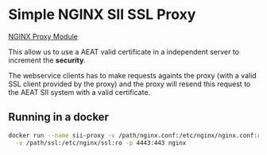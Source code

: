 # Simple NGINX SII SSL Proxy

[NGINX Proxy Module](http://nginx.org/en/docs/http/ngx_http_proxy_module.html#proxy_ssl_certificate)

This allow us to use a AEAT valid certificate in a independent server to increment the **security**.

The webservice clients has to make requests againts the proxy
(with a valid SSL client provided by the proxy) and the proxy
will resend this request to the AEAT SII system with a valid
certificate.

## Running in a docker

```sh
docker run --name sii-proxy -v /path/nginx.conf:/etc/nginx/nginx.conf:ro \
  -v /path/ssl:/etc/nginx/ssl:ro -p 4443:443 nginx
